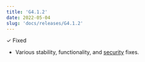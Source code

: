 ```yaml
---
title: 'G4.1.2'
date: 2022-05-04
slug: 'docs/releases/G4.1.2'
---
```


✓ Fixed

- Various stability, functionality, and [security](https://www.mozilla.org/security/advisories/mfsa2022-17/) fixes.
